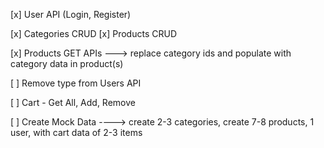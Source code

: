 [x] User API (Login, Register)

[x] Categories CRUD
[x] Products CRUD

[x] Products GET APIs ---> replace category ids and populate with category data in product(s)

[ ] Remove type from Users API

[ ] Cart - Get All, Add, Remove

[ ] Create Mock Data ----> create 2-3 categories, create 7-8 products, 1 user, with cart data of 2-3 items
